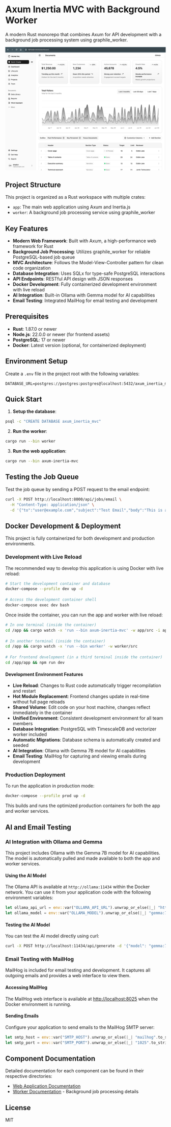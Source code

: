 # Axum Inertia MVC with Background Worker

A modern Rust monorepo that combines Axum for API development with a background job processing system using graphile_worker.

![Dashboard Screenshot](docs/images/dashboard.png)

## Project Structure

This project is organized as a Rust workspace with multiple crates:

- `app`: The main web application using Axum and Inertia.js
- `worker`: A background job processing service using graphile_worker

## Key Features

- **Modern Web Framework**: Built with Axum, a high-performance web framework for Rust
- **Background Job Processing**: Utilizes graphile_worker for reliable PostgreSQL-based job queue
- **MVC Architecture**: Follows the Model-View-Controller pattern for clean code organization
- **Database Integration**: Uses SQLx for type-safe PostgreSQL interactions
- **API Endpoints**: RESTful API design with JSON responses
- **Docker Development**: Fully containerized development environment with live reload
- **AI Integration**: Built-in Ollama with Gemma model for AI capabilities
- **Email Testing**: Integrated MailHog for email testing and development

## Prerequisites

- **Rust**: 1.87.0 or newer
- **Node.js**: 22.0.0 or newer (for frontend assets)
- **PostgreSQL**: 17 or newer
- **Docker**: Latest version (optional, for containerized deployment)

## Environment Setup

Create a `.env` file in the project root with the following variables:

```
DATABASE_URL=postgres://postgres:postgres@localhost:5432/axum_inertia_mvc
```

## Quick Start

1. **Setup the database**:

```bash
psql -c "CREATE DATABASE axum_inertia_mvc"
```

2. **Run the worker**:

```bash
cargo run --bin worker
```

3. **Run the web application**:

```bash
cargo run --bin axum-inertia-mvc
```

## Testing the Job Queue

Test the job queue by sending a POST request to the email endpoint:

```bash
curl -X POST http://localhost:8000/api/jobs/email \
  -H "Content-Type: application/json" \
  -d '{"to":"user@example.com","subject":"Test Email","body":"This is a test email."}'
```

## Docker Development & Deployment

This project is fully containerized for both development and production environments.

### Development with Live Reload

The recommended way to develop this application is using Docker with live reload:

```bash
# Start the development container and database
docker-compose --profile dev up -d

# Access the development container shell
docker-compose exec dev bash
```

Once inside the container, you can run the app and worker with live reload:

```bash
# In one terminal (inside the container)
cd /app && cargo watch -x 'run --bin axum-inertia-mvc' -w app/src -i app/src/views

# In another terminal (inside the container)
cd /app && cargo watch -x 'run --bin worker' -w worker/src

# For frontend development (in a third terminal inside the container)
cd /app/app && npm run dev
```

#### Development Environment Features

- **Live Reload**: Changes to Rust code automatically trigger recompilation and restart
- **Hot Module Replacement**: Frontend changes update in real-time without full page reloads
- **Shared Volume**: Edit code on your host machine, changes reflect immediately in the container
- **Unified Environment**: Consistent development environment for all team members
- **Database Integration**: PostgreSQL with TimescaleDB and vectorizer worker included
- **Automatic Migrations**: Database schema is automatically created and seeded
- **AI Integration**: Ollama with Gemma 7B model for AI capabilities
- **Email Testing**: MailHog for capturing and viewing emails during development

### Production Deployment

To run the application in production mode:

```bash
docker-compose --profile prod up -d
```

This builds and runs the optimized production containers for both the app and worker services.

## AI and Email Testing

### AI Integration with Ollama and Gemma

This project includes Ollama with the Gemma 7B model for AI capabilities. The model is automatically pulled and made available to both the app and worker services.

#### Using the AI Model

The Ollama API is available at `http://ollama:11434` within the Docker network. You can use it from your application code with the following environment variables:

```rust
let ollama_api_url = env::var("OLLAMA_API_URL").unwrap_or_else(|_| "http://ollama:11434".to_string());
let ollama_model = env::var("OLLAMA_MODEL").unwrap_or_else(|_| "gemma:7b".to_string());
```

#### Testing the AI Model

You can test the AI model directly using curl:

```bash
curl -X POST http://localhost:11434/api/generate -d '{"model": "gemma:7b", "prompt": "Hello, how are you?"}'
```

### Email Testing with MailHog

MailHog is included for email testing and development. It captures all outgoing emails and provides a web interface to view them.

#### Accessing MailHog

The MailHog web interface is available at [http://localhost:8025](http://localhost:8025) when the Docker environment is running.

#### Sending Emails

Configure your application to send emails to the MailHog SMTP server:

```rust
let smtp_host = env::var("SMTP_HOST").unwrap_or_else(|_| "mailhog".to_string());
let smtp_port = env::var("SMTP_PORT").unwrap_or_else(|_| "1025".to_string()).parse::<u16>().unwrap_or(1025);
```

## Component Documentation

Detailed documentation for each component can be found in their respective directories:

- [Web Application Documentation](app/README.md)
- [Worker Documentation](worker/README.md) - Background job processing details

## License

MIT

